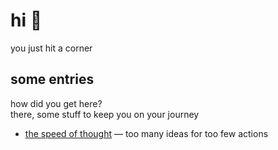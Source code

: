 # hi 👋

you just hit a corner

## some entries

how did you get here?  
there, some stuff to keep you on your journey

- [the speed of thought](speed-of-thought.md) — too many ideas for too few actions
